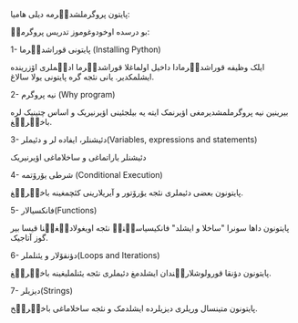 پایتون پروگرملشدیٛرمه دیلی هامیا:


بو درسده اوخودوغوموز تدریس پروگرمیٛ:

1- پایتونی قوراشدیٛرما (Installing Python)

ایلک وظیفه قوراشدیٛرمادا داخیل اولماغلا قوراشدیٛرما ادیٛملری اۆزرینده ایشلمکدیر. یانی نئجه گره پایتونی یولا سالاغ.

2- نیه پروگرم (Why program)

بیرینین نیه پروگرملمشدیرمغی اؤیرنمک ایته یه بیلجئینی اؤیرنیریک و اساس چتینیک لره باخیٛریٛغ.

3- دئیشنلر، ایفاده لر و دئیملر(Variables, expressions and statements)


دئیشنلر یاراتماغی و ساخلاماغی اؤیرنیریک

4- شرطی یۆرۆتمه (Conditional Execution)

پایتونون بعضی دئیملری نئجه یۆرۆتور و آیریلارینی کئچمغینه باخیٛریٛغ.


5- فانکسیالار(Functions)

پایتونون داها سونرا "ساخلا و ایشلد" فانکیسیاسیٛنیٛ نئجه اویغولادیٛغیٛنا قیسا بیر گوز آتاجیک.

6- دؤنقۆلار و یئنلملر(Loops and Iterations)

پایتونون دؤنقا قورولوشلاریٛندان ایشلدمغ دئیملری نئجه یئنلملیغینه باخیٛریٛغ.

7- دیزیلر(Strings)

پایتونون متینسال وریلری دیزیلرده ایشلدمک و نئجه ساخلاماغی باخیٛریٛخ.
